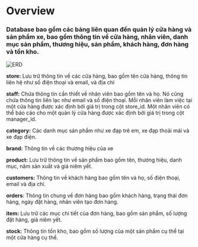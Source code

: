 # Overview
### Database bao gồm các bảng liên quan đến quản lý cửa hàng và sản phẩm xe, bao gồm thông tin về cửa hàng, nhân viên, danh mục sản phẩm, thương hiệu, sản phẩm, khách hàng, đơn hàng và tồn kho.
![ERD](https://github.com/giabaoly1215/bicycle-dbms/assets/133854191/4f888123-679b-4552-b91b-a4788c0d0af8)

**store:** Lưu trữ thông tin về các cửa hàng, bao gồm tên cửa hàng, thông tin liên hệ như số điện thoại và email, và địa chỉ 

**staff:** Chứa thông tin cần thiết về nhân viên bao gồm tên và họ. Nó cũng chứa thông tin liên lạc như email và số điện thoại. Mỗi nhân viên làm việc tại một cửa hàng được xác định bởi giá trị trong cột store_id.
Một nhân viên có thể báo cáo cho một quản lý cửa hàng được xác định bởi giá trị trong cột manager_id.

**category:** Các danh mục sản phẩm như xe đạp trẻ em, xe đạp thoải mái và xe đạp điện.

**brand:** Thông tin về các thương hiệu của xe 

**product:** Lưu trữ thông tin về sản phẩm bao gồm tên, thương hiệu, danh mục, năm sản xuất và giá niêm yết.

**customers:** Thông tin về khách hàng bao gồm tên và họ, số điện thoại, email và địa chỉ.

**orders**: Thông tin chung về đơn hàng bao gồm khách hàng, trạng thái đơn hàng, ngày đặt hàng, nhân viên tạo đơn hàng.

**item:** Lưu trữ các mục chi tiết của đơn hàng, bao gồm sản phẩm, số lượng đặt hàng, giá niêm yết.

**stock:** Thông tin tồn kho, bao gồm số lượng của một sản phẩm cụ thể tại một cửa hàng cụ thể.
